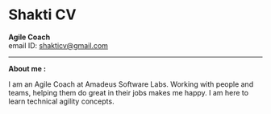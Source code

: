 # Shakti CV                                                                                 
**Agile Coach**\
email ID: shakticv@gmail.com

***
**About me :**

I am an Agile Coach at Amadeus Software Labs. Working with people and teams, helping them do great in their jobs makes me happy. I am here to learn technical agility concepts.
